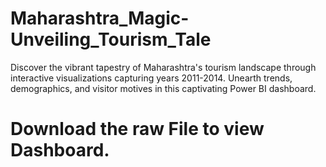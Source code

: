 # Maharashtra_Magic-Unveiling_Tourism_Tale
Discover the vibrant tapestry of Maharashtra's tourism landscape through interactive visualizations capturing years 2011-2014. Unearth trends, demographics, and visitor motives in this captivating Power BI dashboard.
# Download the raw File to view Dashboard.
